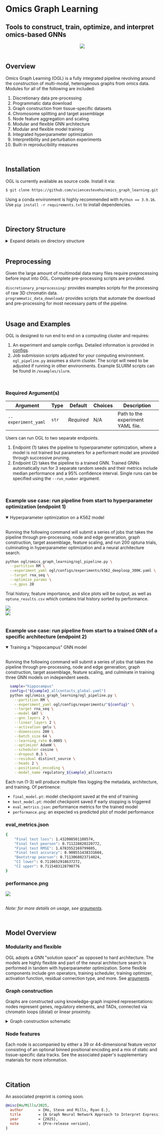 # Omics Graph Learning 

## Tools to construct, train, optimize, and interpret omics-based GNNs
<div align="center">
    <img src='docs/_static/high_level_schematic.png'>
</div>
<br>

## Overview
Omics Graph Learning (OGL) is a fully integrated pipeline revolving around the construction of multi-modal, heterogenous graphs from omics data. Modules for all of the following are included:
1. Discretionary data pre-processing
2. Programmatic data download
3. Graph construction from tissue-specific datasets
4. Chromosome splitting and target assemblage
5. Node feature aggregation and scaling
6. Modular and flexible GNN architecture
7. Modular and flexible model training
8. Integrated hyperparameter optimization
9. Interpretibility and perturbation experiments
10. Built-in reproducibility measures

<br>

## Installation
OGL is currently available as source code. Install it via:

```sh
$ git clone https://github.com/sciencesteveho/omics_graph_learning.git
```

Using a conda environment is highly recommended with `Python == 3.9.16`. Use `pip install -r requirements.txt` to install dependencies.  <br>

<br>

## Directory Structure

<details>
<summary>Expand details on directory structure</summary>

### Working Directory
OGL's directory structures will be made from the main directory you place it, `path/to/graph_processing`. <br>
To start, users must create the following directory ```shared_data/``` and subdirectories to place their raw data.

### Shared Data
* `graph_processing/shared_data/...`
    * `local/`: genome static bedfiles
    * `regulatory_elements/`: regulatory element catalogues
    * `references/`: bedfiles that provide coordinates for node types
    * `interaction/`: interaction type data
    * `processed_loops/`: processed and formatted 3D chromatin data
    * `targets/`: training target GCT files and matrices <br>
    ** `targets/expression`: expression targets for cell lines <br>
    ** `targets/matrices`: protein targets and all-tissue gcts <br>
    ** `targets/tpm`: individual gcts per tissue <br>

### Raw Data
* `graph_processing/raw_tissue_data/...`

<br>
Quickly create the required directory structure with the following:

<details open><summary>Bash loop to make directories</summary>

```sh
# directories to create
DIRS=(
    "$ROOT_DIR/graph_processing/shared_data/local"
    "$ROOT_DIR/graph_processing/shared_data/regulatory_elements"
    "$ROOT_DIR/graph_processing/shared_data/references"
    "$ROOT_DIR/graph_processing/shared_data/interaction"
    "$ROOT_DIR/graph_processing/shared_data/processed_loops"
    "$ROOT_DIR/graph_processing/shared_data/targets/expression"
    "$ROOT_DIR/graph_processing/shared_data/targets/matrices"
    "$ROOT_DIR/graph_processing/shared_data/targets/tpm"
    "$ROOT_DIR/graph_processing/raw_tissue_data"
)

# make each each directory
for DIR in "${DIRS[@]}"; do
    mkdir -p "$DIR"; then
done
```
</details>

<br>
The following directories will be made automatically during the pipeline.

### Graph Construction
* `graph_processing/experiments/*experiment_name*/...`
    * `*experiment_name*/tissue/`: directories for sample parsing
    * `*experiment_name*/graphs/`: individual tissue level graphs
    * `*experiment_name*/graphs/*target_name*/`: concatenated graphs filtered by training set

### Models
* `graph_processing/models/...`
    * `run_*number*`: model checkpoints, plots, and metrics
    * `tensorboard/`: tensorboard events logging

</details>

<br>

## Preprocessing
Given the large amount of multimodal data many files require preprocessing before input into OGL. Complete pre-processing scripts are provided.

`discretionary_preprocessing/` provides examples scripts for the processing of raw 3D chromatin data. <br>
`programmatic_data_download/` provides scripts that automate the download and pre-processing for most necessary parts of the pipeline.
<br>
<br>

## Usage and Examples
OGL is designed to run end to end on a computing cluster and requires:
1. An experiment and sample configs. Detailed information is provided in [configs](docs/configs.md).
2. Job submission scripts adjusted for your computing environment. `ogl_pipeline.py` assumes a slurm cluster. The script will need to be adjusted if running in other environments. Example SLURM scripts can be found in `/examples/slurm`.

<br>

### Required Argument(s)

| Argument                    | Type    | Default                 | Choices                                       | Description                                                                                                                          |
|-----------------------------|---------|-------------------------|-----------------------------------------------|--------------------------------------------------------------------------------------------------------------------------------------|                            
| `--experiment_yaml`         | `str`   | _Required_              | N/A                                           | Path to the experiment YAML file.                                                                                                   |                                                       |

Users can run OGL to two separate endpoints. <br>
1. Endpoint (1) takes the pipeline to hyperparameter optimization, where a model is not trained but parameters for a performant model are provided through successive pruning.
2. Endpoint (2) takes the pipeline to a trained GNN. Trained GNNs automatically run for 3 separate random seeds and their metrics include median performance and a 95% confidence interval. Single runs can be specified using the `--run_number` argument.

<br>

### Example use case: run pipeline from start to hyperparameter optimization (endpoint 1)
<details open>
  <summary> Hyperparameter optimization on a K562 model </summary>

<br>

Running the following command will submit a series of jobs that takes the pipeline through pre-processing, node and edge generation, graph construction, target assemblage, feature scaling, and run 200 optuna trials, culminating in hyperparameter optimization and a neural architecture search.

```sh
python ogl/omics_graph_learning/ogl_pipeline.py \
  --partition RM \
  --experiment_yaml ogl/configs/experiments/k562_deeploop_300K.yaml \
  --target rna_seq \
  --optimize_params \
  --n_gpus 20
```

Trial history, feature importance, and slice plots will be output, as well as `optuna_results.csv` which contains trial history sorted by performance.
<div align="left">
    <img src='docs/_static/history.png'>
</div>
<div align="left">
    <img src='docs/_static/importances.png'>
</div>


</details>

<br>

### Example use case: run pipeline from start to a trained GNN of a specific architecture (endpoint 2)

<details open>
  <summary> Training a "hippocampus" GNN model </summary>

<br>

Running the following command will submit a series of jobs that takes the pipeline through pre-processing, node and edge generation, graph construction, target assemblage, feature scaling, and culminate in training three GNN models on independent seeds.

```sh
  sample="hippocampus"
  config=("${sample}_allcontacts_global.yaml")
  python ogl/omics_graph_learning/ogl_pipeline.py \
    --partition RM \
    --experiment_yaml ogl/configs/experiments/"${config}" \
    --target rna_seq \
    --model GAT \
    --gnn_layers 2 \
    --linear_layers 2 \
    --activation gelu \
    --dimensions 200 \
    --batch_size 64 \
    --learning_rate 0.0005 \
    --optimizer AdamW \
    --scheduler cosine \
    --dropout 0.3 \
    --residual distinct_source \
    --heads 2 \
    --positional_encoding \
    --model_name regulatory_${sample}_allcontacts
```
Each run (1-3) will produce multiple files logging the metadata, architecture, and training. Of pertinence:
  - `final_model.pt`: model checkpoint saved at the end of training
  - `best_model.pt`: model checkpoint saved if early stopping is triggered
  - `eval_metrics.json`: performance metrics for the trained model
  - `performance.png`: an expected vs predicted plot of model performance

### eval_metrics.json
```sh
{
    "Final test loss": 1.432008501180574,
    "Final test pearson": 0.711228820220772,
    "Final test RMSE": 1.6783552169799805,
    "Final test accuracy": 0.900551438331604,
    "Bootstrap pearson": 0.7113068023714024,
    "CI lower": 0.7110652918637272,
    "CI upper": 0.7115483128790776
}
```
### performance.png
<div align="left">
    <img src='docs/_static/hippocampus_performance.png'>
</div>

</details>

<br>

*Note: for more details on usage, see [arguments](docs/arguments.md)*.

<br>


## Model Overview
### Modularity and flexible
OGL adopts a GNN "solution space" as opposed to hard architecture. The models are highly flexible and part of the neural architecture search is performed in tandem with hyperparameter optimization. Some flexible components include gnn operators, training scheduler, training optimizer, activation function, residual connection type, and more. See [arguments](docs/arguments.md).

### Graph construction
Graphs are constructed using knowledge-graph inspired representations: nodes represent genes, regulatory elements, and TADs, connected via chromatin loops (distal) or linear proximity.

<details>
<summary>Graph construction schematic</summary>

<div align="left">
    <img src='docs/_static/graph_construction.png'>
</div>

</details>

### Node features

Each node is accompanied by either a 39 or 44-dimensional feature vector consisting of an optional binned positional encoding and a mix of static and tissue-specific data tracks. See the associated paper's supplementary materials for more information.

<br>

## Citation
An associated preprint is coming soon.

```bibtex
@misc{Ho/Mills/2025,
  author       = {Ho, Steve and Mills, Ryan E.},
  title        = {A Graph Neural Network Approach to Interpret Expression},
  year         = {2025},
  note         = {Pre-release version},
}